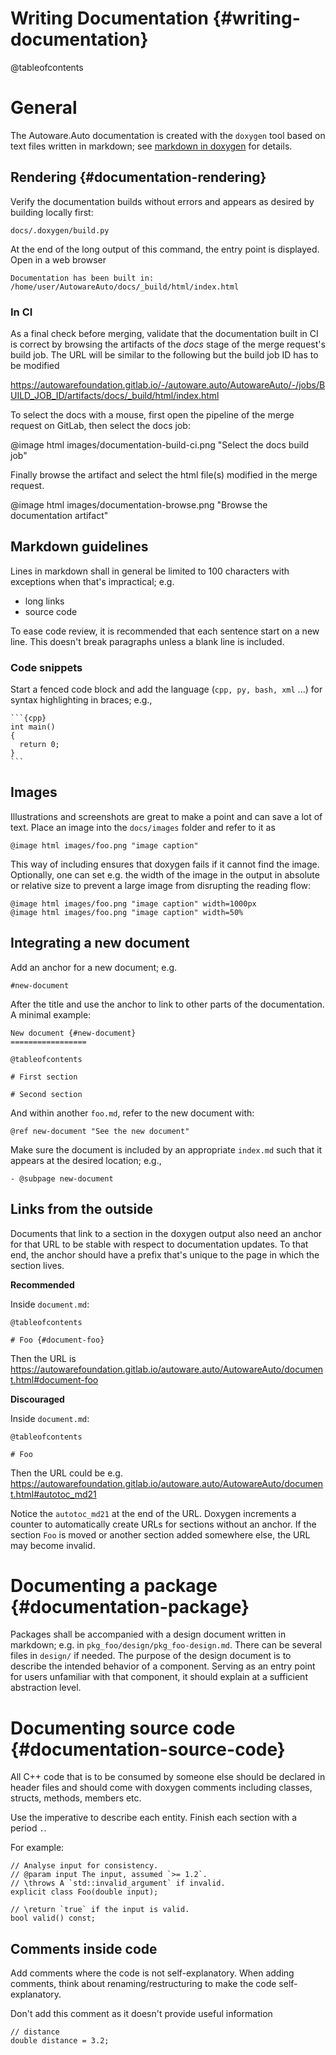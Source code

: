 Writing Documentation {#writing-documentation}
=====================

@tableofcontents

# General

The Autoware.Auto documentation is created with the `doxygen` tool based on text files written in
markdown; see [markdown in doxygen](https://www.doxygen.nl/manual/markdown.html) for details.

## Rendering {#documentation-rendering}

Verify the documentation builds without errors and appears as desired by building locally first:

    docs/.doxygen/build.py

At the end of the long output of this command, the entry point is displayed. Open in a web browser

    Documentation has been built in: /home/user/AutowareAuto/docs/_build/html/index.html

### In CI

As a final check before merging, validate that the documentation built in CI is correct by browsing
the artifacts of the *docs* stage of the merge request's build job. The URL will be similar to the
following but the build job ID has to be modified

https://autowarefoundation.gitlab.io/-/autoware.auto/AutowareAuto/-/jobs/BUILD_JOB_ID/artifacts/docs/_build/html/index.html

To select the docs with a mouse, first open the pipeline of the merge request on GitLab, then select the docs job:

@image html images/documentation-build-ci.png "Select the docs build job"

Finally browse the artifact and select the html file(s) modified in the merge request.

@image html images/documentation-browse.png "Browse the documentation artifact"

## Markdown guidelines

Lines in markdown shall in general be limited to 100 characters with exceptions when that's
impractical; e.g.

- long links
- source code

To ease code review, it is recommended that each sentence start on a new line.
This doesn't break paragraphs unless a blank line is included.

### Code snippets

Start a fenced code block and add the language (`cpp, py, bash, xml` ...) for syntax highlighting in braces; e.g.,

    ```{cpp}
    int main()
    {
      return 0;
    }
    ```

## Images

Illustrations and screenshots are great to make a point and can save a lot of text. Place an image
into the `docs/images` folder and refer to it as

    @image html images/foo.png "image caption"

This way of including ensures that doxygen fails if it cannot find the image. Optionally, one can
set e.g. the width of the image in the output in absolute or relative size to prevent a large image
from disrupting the reading flow:

    @image html images/foo.png "image caption" width=1000px
    @image html images/foo.png "image caption" width=50%

## Integrating a new document

Add an anchor for a new document; e.g.

    #new-document

After the title and use the anchor to link to other parts of the documentation. A minimal example:

```{md}
New document {#new-document}
=================

@tableofcontents

# First section

# Second section
```

And within another `foo.md`, refer to the new document with:

```{md}
@ref new-document "See the new document"
```

Make sure the document is included by an appropriate `index.md` such that it appears at the desired
location; e.g.,

```{md}
- @subpage new-document
```

## Links from the outside

Documents that link to a section in the doxygen output also need an anchor for that URL to be stable with respect to
documentation updates. To that end, the anchor should have a prefix that's unique to the page in which the section
lives.

**Recommended**

Inside `document.md`:

```{md}
@tableofcontents

# Foo {#document-foo}
```

Then the URL is https://autowarefoundation.gitlab.io/autoware.auto/AutowareAuto/document.html#document-foo

**Discouraged**

Inside `document.md`:

```{md}
@tableofcontents

# Foo
```

Then the URL could be e.g. https://autowarefoundation.gitlab.io/autoware.auto/AutowareAuto/document.html#autotoc_md21

Notice the `autotoc_md21` at the end of the URL. Doxygen increments a counter to automatically
create URLs for sections without an anchor. If the section `Foo` is moved or another section added somewhere else, the URL may become invalid.

# Documenting a package {#documentation-package}

Packages shall be accompanied with a design document written in markdown; e.g. in
`pkg_foo/design/pkg_foo-design.md`. There can be several files in `design/` if needed. The purpose
of the design document is to describe the intended behavior of a component. Serving as an entry
point for users unfamiliar with that component, it should explain at a sufficient abstraction level.

# Documenting source code {#documentation-source-code}

All C++ code that is to be consumed by someone else should be declared in header files and should
come with doxygen comments including classes, structs, methods, members etc.

Use the imperative to describe each entity. Finish each section with a period `.`.

For example:

```{cpp}
// Analyse input for consistency.
// @param input The input, assumed `>= 1.2`.
// \throws A `std::invalid_argument` if invalid.
explicit class Foo(double input);

// \return `true` if the input is valid.
bool valid() const;
```

## Comments inside code

Add comments where the code is not self-explanatory. When adding comments, think about
renaming/restructuring to make the code self-explanatory.

Don't add this comment as it doesn't provide useful information

```{cpp}
// distance
double distance = 3.2;
```
